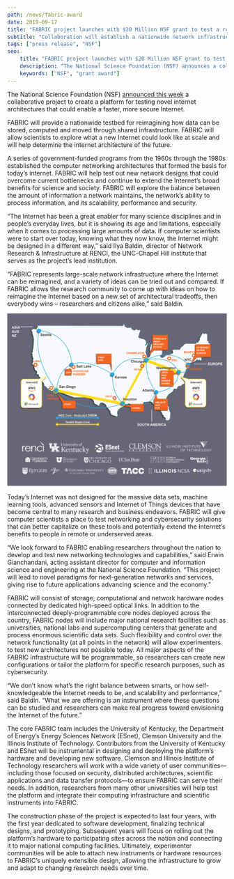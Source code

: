 ```yaml
---
path: /news/fabric-award
date: 2019-09-17
title: "FABRIC project launches with $20 Million NSF grant to test a reimagined Internet"
subtitle: "Collaboration will establish a nationwide network infrastructure"
tags: ["press release", "NSF"]
seo:
    title: "FABRIC project launches with $20 Million NSF grant to test a reimagined Internet"
    description: "The National Science Foundation (NSF) announces a collaborative project to create a platform for testing novel internet architectures that could enable a faster, more secure Internet called FABRIC."
    keywords: ["NSF", "grant award"]
---
```


The National Science Foundation (NSF) [announced this week](https://nsf.gov/awardsearch/showAward?AWD_ID=1935966&HistoricalAwards=false) a collaborative project to create a platform for testing novel internet architectures that could enable a faster, more secure Internet. 

FABRIC will provide a nationwide testbed for reimagining how data can be stored, computed and moved through shared infrastructure. FABRIC will allow scientists to explore what a new Internet could look like at scale and will help determine the internet architecture of the future. 

A series of government-funded programs from the 1960s through the 1980s established the computer networking architectures that formed the basis for today’s internet. FABRIC will help test out new network designs that could overcome current bottlenecks and continue to extend the Internet’s broad benefits for science and society. FABRIC will explore the balance between the amount of information a network maintains, the network’s ability to process information, and its scalability, performance and security. 

“The Internet has been a great enabler for many science disciplines and in people’s everyday lives, but it is showing its age and limitations, especially when it comes to processing large amounts of data. If computer scientists were to start over today, knowing what they now know, the Internet might be designed in a different way,” said Ilya Baldin, director of Network Research & Infrastructure at RENCI, the UNC-Chapel Hill institute that serves as the project’s lead institution. 

“FABRIC represents large-scale network infrastructure where the Internet can be reimagined, and a variety of ideas can be tried out and compared. If FABRIC allows the research community to come up with ideas on how to reimagine the Internet based on a new set of architectural tradeoffs, then everybody wins – researchers and citizens alike,” said Baldin. 

![Map depicting FABRIC'S network topology with partner logos](fabric-topology-with-logos.png "Anticipated FABRIC topology at the end of construction")

Today’s Internet was not designed for the massive data sets, machine learning tools, advanced sensors and Internet of Things devices that have become central to many research and business endeavors. FABRIC will give computer scientists a place to test networking and cybersecurity solutions that can better capitalize on these tools and potentially extend the Internet’s benefits to people in remote or underserved areas. 

“We look forward to FABRIC enabling researchers throughout the nation to develop and test new networking technologies and capabilities,” said Erwin Gianchandani, acting assistant director for computer and information science and engineering at the National Science Foundation. “This project will lead to novel paradigms for next-generation networks and services, giving rise to future applications advancing science and the economy.”
 
FABRIC will consist of storage, computational and network hardware nodes connected by dedicated high-speed optical links. In addition to the interconnected deeply-programmable core nodes deployed across the country, FABRIC nodes will include major national research facilities such as universities, national labs and supercomputing centers that generate and process enormous scientific data sets. Such flexibility and control over the network functionality (at all points in the network) will allow experimenters to test new architectures not possible today. All major aspects of the FABRIC infrastructure will be programmable, so researchers can create new configurations or tailor the platform for specific research purposes, such as cybersecurity. 

“We don’t know what’s the right balance between smarts, or how self-knowledgeable the Internet needs to be, and scalability and performance,” said Baldin. “What we are offering is an instrument where these questions can be studied and researchers can make real progress toward envisioning the Internet of the future.”

The core FABRIC team includes the University of Kentucky, the Department of Energy’s Energy Sciences Network (ESnet), Clemson University and the Illinois Institute of Technology. Contributors from the University of Kentucky and ESnet will be instrumental in designing and deploying the platform’s hardware and developing new software. Clemson and Illinois Institute of Technology researchers will work with a wide variety of user communities—including those focused on security, distributed architectures, scientific applications and data transfer protocols—to ensure FABRIC can serve their needs. In addition, researchers from many other universities will help test the platform and integrate their computing infrastructure and scientific instruments into FABRIC. 

The construction phase of the project is expected to last four years, with the first year dedicated to software development, finalizing technical designs, and prototyping. Subsequent years will focus on rolling out the platform’s hardware to participating sites across the nation and connecting it to major national computing facilities. Ultimately, experimenter communities will be able to attach new instruments or hardware resources to FABRIC’s uniquely extensible design, allowing the infrastructure to grow and adapt to changing research needs over time.